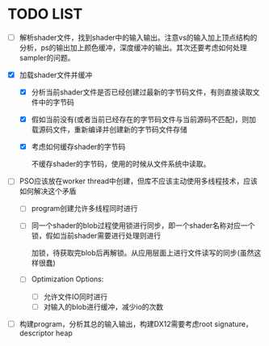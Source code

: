# TODO LIST

- [ ] 解析shader文件，找到shader中的输入输出。注意vs的输入加上顶点结构的分析，ps的输出加上颜色缓冲，深度缓冲的输出。其次还要考虑如何处理sampler的问题。

- [x] 加载shader文件并缓冲

  - [x] 分析当前shader文件是否已经创建过最新的字节码文件，有则直接读取文件中的字节码

  - [x] 假如当前没有(或者当前已经存在的字节码文件与当前源码不匹配)，则加载源码文件，重新编译并创建新的字节码文件存储

  - [x] 考虑如何缓存shader的字节码

    不缓存shader的字节码，使用的时候从文件系统中读取。

- [ ] PSO应该放在worker thread中创建，但库不应该主动使用多线程技术，应该如何解决这个矛盾

  - [ ] program创建允许多线程同时进行

  - [ ] 同一个shader的blob过程使用锁进行同步，即一个shader名称对应一个锁，假如当前shader需要进行处理则进行

    加锁，待获取完blob后再解锁。从应用层面上进行文件读写的同步(虽然这样很蠢)

  - [ ] Optimization Options:

    - [ ] 允许文件IO同时进行
    - [ ] 对输入的blob进行缓冲，减少io的次数

- [ ] 构建program，分析其总的输入输出，构建DX12需要考虑root signature，descriptor heap